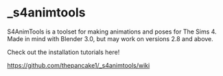 # _s4animtools

S4AnimTools is a toolset for making animations and poses for The Sims 4. Made in mind with Blender 3.0, but may work on versions 2.8 and above.

Check out the installation tutorials here!

https://github.com/thepancake1/_s4animtools/wiki
